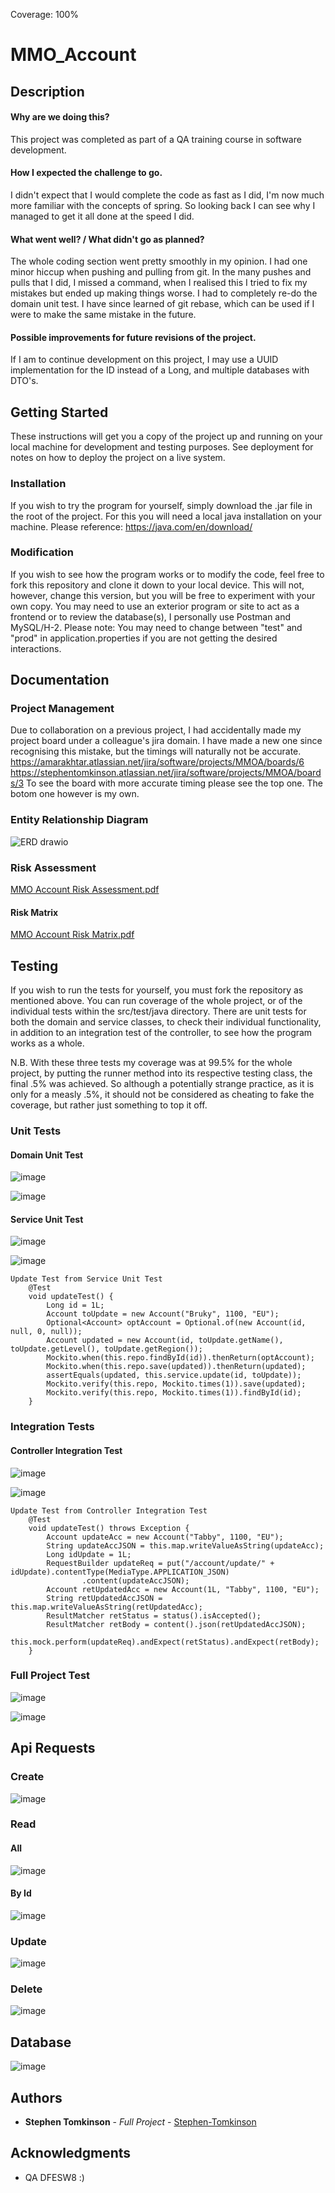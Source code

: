 Coverage: 100%

# MMO_Account

## Description

#### Why are we doing this?
This project was completed as part of a QA training course in software development. 
#### How I expected the challenge to go.
I didn't expect that I would complete the code as fast as I did, I'm now much more familiar with the concepts of spring. So looking back I can see why I managed to get it all done at the speed I did.
#### What went well? / What didn't go as planned?
The whole coding section went pretty smoothly in my opinion. I had one minor hiccup when pushing and pulling from git. In the many pushes and pulls that I did, I missed a command, when I realised this I tried to fix my mistakes but ended up making things worse. I had to completely re-do the domain unit test. I have since learned of git rebase, which can be used if I were to make the same mistake in the future.
#### Possible improvements for future revisions of the project.
If I am to continue development on this project, I may use a UUID implementation for the ID instead of a Long, and multiple databases with DTO's.


## Getting Started

These instructions will get you a copy of the project up and running on your local machine for development and testing purposes. See deployment for notes on how to deploy the project on a live system.

### Installation

If you wish to try the program for yourself, simply download the .jar file in the root of the project.
For this you will need a local java installation on your machine.
Please reference: https://java.com/en/download/

### Modification

If you wish to see how the program works or to modify the code, feel free to fork this repository and clone it down to your local device.
This will not, however, change this version, but you will be free to experiment with your own copy.
You may need to use an exterior program or site to act as a frontend or to review the database(s), I personally use Postman and MySQL/H-2.
Please note: You may need to change between "test" and "prod" in application.properties if you are not getting the desired interactions.

## Documentation

### Project Management

Due to collaboration on a previous project, I had accidentally made my project board under a colleague's jira domain.
I have made a new one since recognising this mistake, but the timings will naturally not be accurate.
https://amarakhtar.atlassian.net/jira/software/projects/MMOA/boards/6
https://stephentomkinson.atlassian.net/jira/software/projects/MMOA/boards/3
To see the board with more accurate timing please see the top one.
The botom one however is my own.

### Entity Relationship Diagram

![ERD drawio](https://user-images.githubusercontent.com/95347199/153428781-605cf9dd-a14d-4b93-bd49-1962efc5b155.png)


### Risk Assessment

[MMO Account Risk Assessment.pdf](https://github.com/Stephen-Tomkinson/MMO_Account/files/8047611/MMO.Account.Risk.Assessment.pdf)

#### Risk Matrix

[MMO Account Risk Matrix.pdf](https://github.com/Stephen-Tomkinson/MMO_Account/files/8048145/MMO.Account.Risk.Matrix.pdf)

## Testing

If you wish to run the tests for yourself, you must fork the repository as mentioned above. You can run coverage of the whole project, or of the individual tests within the src/test/java directory. There are unit tests for both the domain and service classes, to check their individual functionality, in addition to an integration test of the controller, to see how the program works as a whole.

N.B. With these three tests my coverage was at 99.5% for the whole project, by putting the runner method into its respective testing class, the final .5% was achieved. So although a potentially strange practice, as it is only for a measly .5%, it should not be considered as cheating to fake the coverage, but rather just something to top it off.

### Unit Tests 

#### Domain Unit Test

![image](https://user-images.githubusercontent.com/95347199/153433980-f9221ffe-1b53-4c32-934f-dc493a47c8af.png)

![image](https://user-images.githubusercontent.com/95347199/153434074-9172252a-6a17-49c0-bd76-c0468905971f.png)

#### Service Unit Test

![image](https://user-images.githubusercontent.com/95347199/153434355-2149149b-3d34-44b2-a988-9d136d438005.png)

![image](https://user-images.githubusercontent.com/95347199/153434396-8449edc3-3dfe-47db-a963-f767b83efe08.png)

```
Update Test from Service Unit Test
	@Test
	void updateTest() {
		Long id = 1L;
		Account toUpdate = new Account("Bruky", 1100, "EU");
		Optional<Account> optAccount = Optional.of(new Account(id, null, 0, null));
		Account updated = new Account(id, toUpdate.getName(), toUpdate.getLevel(), toUpdate.getRegion());
		Mockito.when(this.repo.findById(id)).thenReturn(optAccount);
		Mockito.when(this.repo.save(updated)).thenReturn(updated);
		assertEquals(updated, this.service.update(id, toUpdate));
		Mockito.verify(this.repo, Mockito.times(1)).save(updated);
		Mockito.verify(this.repo, Mockito.times(1)).findById(id);
	}
```

### Integration Tests 

#### Controller Integration Test

![image](https://user-images.githubusercontent.com/95347199/153436832-a44aae5f-a26e-4a1d-b782-5852a9574171.png)

![image](https://user-images.githubusercontent.com/95347199/153434740-34a37438-3b18-485e-ae3e-d270e8dd3f36.png)


```
Update Test from Controller Integration Test
	@Test
	void updateTest() throws Exception {
		Account updateAcc = new Account("Tabby", 1100, "EU");
		String updateAccJSON = this.map.writeValueAsString(updateAcc);
		Long idUpdate = 1L;
		RequestBuilder updateReq = put("/account/update/" + idUpdate).contentType(MediaType.APPLICATION_JSON)
				.content(updateAccJSON);
		Account retUpdatedAcc = new Account(1L, "Tabby", 1100, "EU");
		String retUpdatedAccJSON = this.map.writeValueAsString(retUpdatedAcc);
		ResultMatcher retStatus = status().isAccepted();
		ResultMatcher retBody = content().json(retUpdatedAccJSON);
		this.mock.perform(updateReq).andExpect(retStatus).andExpect(retBody);
	}
```

### Full Project Test

![image](https://user-images.githubusercontent.com/95347199/153437158-a7d1777f-d42f-459c-9a84-cff1fccf1394.png)

![image](https://user-images.githubusercontent.com/95347199/153437420-a46abc05-a501-4919-aae7-319a51aa1169.png)

## Api Requests

### Create

![image](https://user-images.githubusercontent.com/95347199/153453021-02495c43-a2d9-4c2e-8785-ad64418c1531.png)

### Read

#### All

![image](https://user-images.githubusercontent.com/95347199/153453306-08b4c416-e3a6-4d3e-b4bd-bd94c1827134.png)

#### By Id

![image](https://user-images.githubusercontent.com/95347199/153453394-daf9d70d-98a1-4530-8344-ded86741da39.png)

### Update

![image](https://user-images.githubusercontent.com/95347199/153453468-dcac86b4-282c-4e93-9847-4d5f36176f7d.png)

### Delete

![image](https://user-images.githubusercontent.com/95347199/153453644-08bf3b38-63f6-449e-8c15-31295456c1a7.png)

## Database

![image](https://user-images.githubusercontent.com/95347199/153452892-d4078909-f01a-481a-a63c-a5e607b34977.png)

## Authors

* **Stephen Tomkinson** - *Full Project* - [Stephen-Tomkinson](https://github.com/Stephen-Tomkinson)

## Acknowledgments

* QA DFESW8 :)
